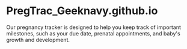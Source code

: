 # PregTrac_Geeknavy.github.io
Our pregnancy tracker is designed to help you keep track of important milestones, such as your due date, prenatal appointments, and baby's growth and development. 
